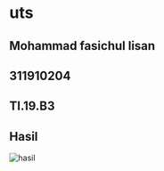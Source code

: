 # uts
## Mohammad fasichul lisan
## 311910204
## TI.19.B3



## Hasil
![hasil](file:///C:/Users/zulham%20ifikar/Documents/uts%20web%20smt%204/home.htmlhttps://user-images.githubusercontent.com/81569638/116832125-b3f17500-abdd-11eb-8575-3fd5ec4db4c7.JPF)
